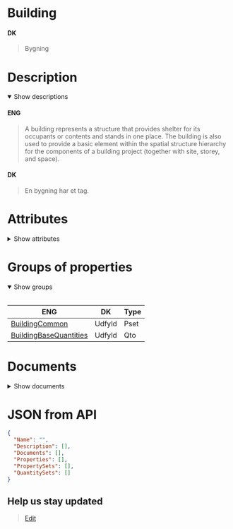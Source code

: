 # Building

#### DK

> Bygning

# Description

<details open markdown=1><summary markdown="span">Show descriptions</summary>

#### ENG

> A building represents a structure that provides shelter for its occupants or contents and stands in one place. The building is also used to provide a basic element within the spatial structure hierarchy for the components of a building project (together with site, storey, and space).

#### DK

> En bygning har et tag.

</details>

# Attributes

<details markdown=1><summary markdown="span">Show attributes</summary>
<br>

| IFC - Standard                                                            |
| ------------------------------------------------------------------------- |
| [GlobalId](../../Properties/Administratively/GlobalId.md)                 |
| [Version](../../Properties/Administratively/Version.md)                   |
| [Name](../../Properties/Administratively/Name.md)                         |
| [Type](../../Properties/Administratively/Type.md)                         |
| [Description](../../Properties/Administratively/Description.md)           |
| [IsDecomposedBy](../../Properties/Administratively/IsDecomposedBy.md)     |
| [LongName](../../Properties/Administratively/LongName.md)                 |
| [ObjectType](../../Properties/Administratively/ObjectType.md)             |
| [Representation](../../Properties/Administratively/Representation.md)     |
| [CompositionType](../../Properties/Administratively/CompositionType.md)   |
| [ContainsElements](../../Properties/Administratively/ContainsElements.md) |
| [Decomposes](../../Properties/Administratively/Decomposes.md)             |

| IFC - OwnerHistory                                                                        |
| ----------------------------------------------------------------------------------------- |
| [ChangeAction](../../Properties/Administratively/ChangeAction.md)                         |
| [CreationDate](../../Properties/Administratively/CreationDate.md)                         |
| [LastModifiedDate](../../Properties/Administratively/LastModifiedDate.md)                 |
| [LastModifyingApplication](../../Properties/Administratively/LastModifyingApplication.md) |
| [LastModifyingUser](../../Properties/Administratively/LastModifyingUser.md)               |
| [OwningApplication](../../Properties/Administratively/OwningApplication.md)               |
| [OwningUser](../../Properties/Administratively/OwningUser.md)                             |
| [State](../../Properties/Administratively/State.md)                                       |

| KEID - Custom                                                       |
| ------------------------------------------------------------------- |
| [Id](../../Properties/Administratively/Id.md)                       |
| [ParentContext](../../Properties/Administratively/ParentContext.md) |
| [ParentProject](../../Properties/Administratively/ParentProject.md) |
| [IsActive](../../Properties/Administratively/IsActive.md)           |
| [Lat](../../Properties/Administratively/Lat.md)                     |
| [Lng](../../Properties/Administratively/Lng.md)                     |
| [Polygon](../../Properties/Administratively/Polygon.md)             |

</details>

# Groups of properties

<details open markdown=1><summary markdown="span">Show groups</summary>
<br>

| ENG                                                                       | DK     | Type |
| ------------------------------------------------------------------------- | ------ | ---- |
| [BuildingCommon](../../../PropertySets/BuildingCommon.md)                 | Udfyld | Pset |
| [BuildingBaseQuantities](../../../QuantitySets/BuildingBaseQuantities.md) | Udfyld | Qto  |

</details>

# Documents

<details markdown=1><summary markdown="span">Show documents</summary>
<br>

| ENG     | DK          | Type |
| ------- | ----------- | ---- |
| Missing | Energimærke | Pdf  |

</details>

# JSON from API

```json
{
  "Name": "",
  "Description": [],
  "Documents": [],
  "Properties": [],
  "PropertySets": [],
  "QuantitySets": []
}
```

## Help us stay updated

> [Edit](https://github.com/FMDatahub/DataDictionary/blob/main/Classes/Product/SpatialElement/Building.md)
